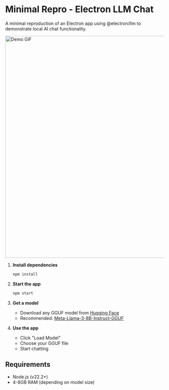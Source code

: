 # Minimal Repro - Electron LLM Chat

A minimal reproduction of an Electron app using @electron/llm to demonstrate local AI chat functionality.

<img src="https://github.com/user-attachments/assets/046c4420-afde-46c1-9377-14502ff61d96" alt="Demo GIF" width="700">

1. **Install dependencies**
   ```bash
   npm install
   ```

2. **Start the app**
   ```bash
   npm start
   ```

3. **Get a model**
   - Download any GGUF model from [Hugging Face](https://huggingface.co/models?library=gguf)
   - Recommended: [Meta-Llama-3-8B-Instruct-GGUF](https://huggingface.co/MaziyarPanahi/Meta-Llama-3-8B-Instruct-GGUF/tree/main)

4. **Use the app**
   - Click "Load Model"
   - Choose your GGUF file
   - Start chatting

## Requirements

- Node.js (v22.2+)
- 4-8GB RAM (depending on model size)
